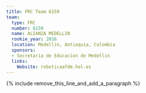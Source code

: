 ```yaml
---
title: FRC Team 6159
team:
  type: FRC
  number: 6159
  name: ALIANZA MEDELLIN
  rookie_year: 2016
  location: Medellin, Antioquia, Colombia
  sponsors:
  - Secretaria de Educacion de Medellin
  links:
    Website: roboticaafdm.hol.es
---
```


{% include remove_this_line_and_add_a_paragraph %}